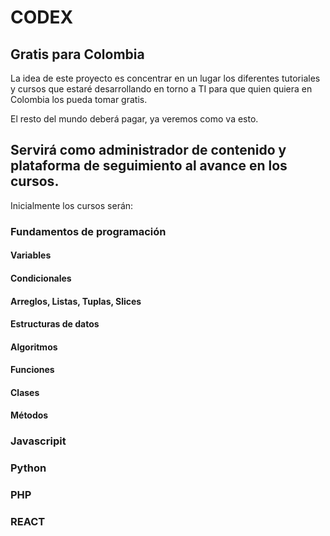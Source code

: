 # CODEX
## Gratis para Colombia

La idea de este proyecto es concentrar en un lugar los diferentes tutoriales y cursos que estaré desarrollando en torno a TI para que quien quiera en Colombia los pueda tomar gratis.

El resto del mundo deberá pagar, ya veremos como va esto.

## Servirá como administrador de contenido y plataforma de seguimiento al avance en los cursos.


Inicialmente los cursos serán:
### Fundamentos de programación
#### Variables
#### Condicionales
#### Arreglos, Listas, Tuplas, Slices
#### Estructuras de datos
#### Algoritmos
#### Funciones
#### Clases
#### Métodos

### Javascripit
### Python
### PHP
### REACT
